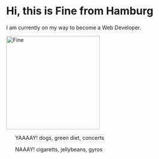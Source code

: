 <h1>Hi, this is Fine from Hamburg</h1>

I am currently on my way to become a Web Developer.

<img src="https://scontent-ham3-1.xx.fbcdn.net/v/t1.18169-9/27868077_2048370748712257_2599328535756099665_n.jpg?_nc_cat=105&ccb=1-7&_nc_sid=174925&_nc_ohc=1erprfonvSoAX-oP2oM&_nc_ht=scontent-ham3-1.xx&oh=00_AT9PLfT7CsSi8yU33urYacHo1wea36dE7OYJRs_pkLxVsA&oe=63029A12" alt="Fine" width="250" height="250">

<div>
<ul>
  <p>YAAAAY! dogs, green diet, concerts</p>
  <p>NAAAY! cigaretts, jellybeans, gyros</p>
  </ul>
</div>

